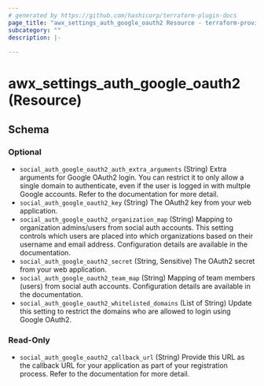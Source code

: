 ```yaml
---
# generated by https://github.com/hashicorp/terraform-plugin-docs
page_title: "awx_settings_auth_google_oauth2 Resource - terraform-provider-awx"
subcategory: ""
description: |-
  
---
```


# awx_settings_auth_google_oauth2 (Resource)





<!-- schema generated by tfplugindocs -->
## Schema

### Optional

- `social_auth_google_oauth2_auth_extra_arguments` (String) Extra arguments for Google OAuth2 login. You can restrict it to only allow a single domain to authenticate, even if the user is logged in with multple Google accounts. Refer to the documentation for more detail.
- `social_auth_google_oauth2_key` (String) The OAuth2 key from your web application.
- `social_auth_google_oauth2_organization_map` (String) Mapping to organization admins/users from social auth accounts. This setting
controls which users are placed into which organizations based on their
username and email address. Configuration details are available in the
documentation.
- `social_auth_google_oauth2_secret` (String, Sensitive) The OAuth2 secret from your web application.
- `social_auth_google_oauth2_team_map` (String) Mapping of team members (users) from social auth accounts. Configuration
details are available in the documentation.
- `social_auth_google_oauth2_whitelisted_domains` (List of String) Update this setting to restrict the domains who are allowed to login using Google OAuth2.

### Read-Only

- `social_auth_google_oauth2_callback_url` (String) Provide this URL as the callback URL for your application as part of your registration process. Refer to the documentation for more detail.
